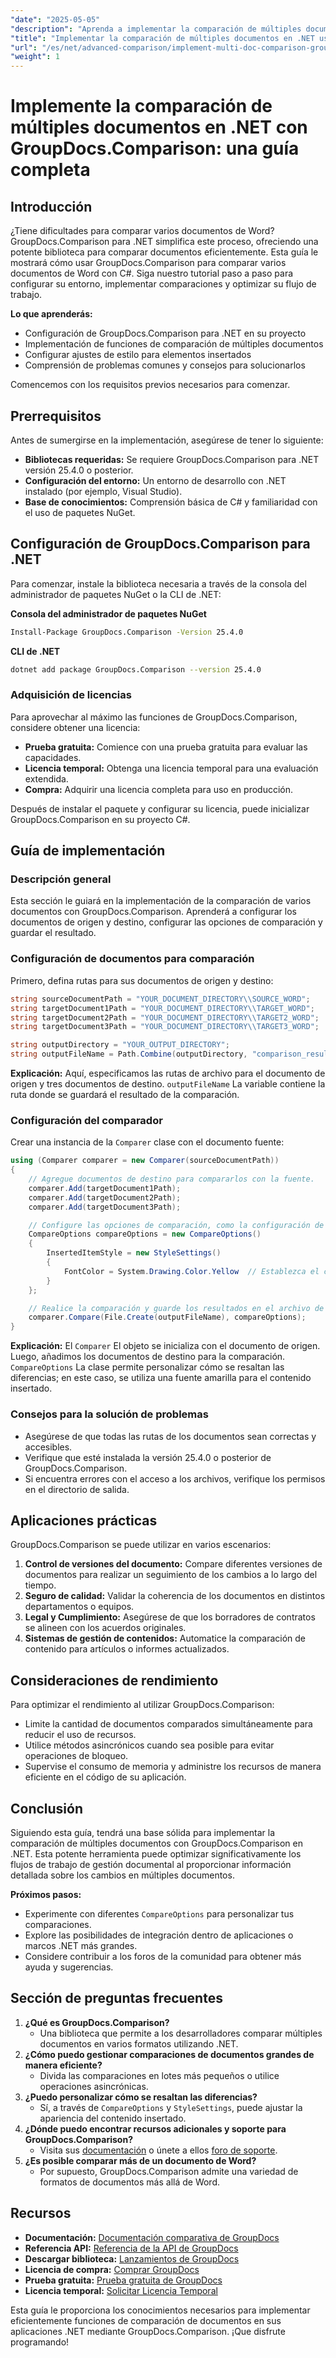 ```yaml
---
"date": "2025-05-05"
"description": "Aprenda a implementar la comparación de múltiples documentos con GroupDocs.Comparison para .NET. Esta guía abarca la instalación, configuración y aplicaciones prácticas."
"title": "Implementar la comparación de múltiples documentos en .NET usando GroupDocs.Comparison"
"url": "/es/net/advanced-comparison/implement-multi-doc-comparison-groupdocs-net/"
"weight": 1
---
```


# Implemente la comparación de múltiples documentos en .NET con GroupDocs.Comparison: una guía completa

## Introducción

¿Tiene dificultades para comparar varios documentos de Word? GroupDocs.Comparison para .NET simplifica este proceso, ofreciendo una potente biblioteca para comparar documentos eficientemente. Esta guía le mostrará cómo usar GroupDocs.Comparison para comparar varios documentos de Word con C#. Siga nuestro tutorial paso a paso para configurar su entorno, implementar comparaciones y optimizar su flujo de trabajo.

**Lo que aprenderás:**
- Configuración de GroupDocs.Comparison para .NET en su proyecto
- Implementación de funciones de comparación de múltiples documentos
- Configurar ajustes de estilo para elementos insertados
- Comprensión de problemas comunes y consejos para solucionarlos

Comencemos con los requisitos previos necesarios para comenzar.

## Prerrequisitos

Antes de sumergirse en la implementación, asegúrese de tener lo siguiente:
- **Bibliotecas requeridas:** Se requiere GroupDocs.Comparison para .NET versión 25.4.0 o posterior.
- **Configuración del entorno:** Un entorno de desarrollo con .NET instalado (por ejemplo, Visual Studio).
- **Base de conocimientos:** Comprensión básica de C# y familiaridad con el uso de paquetes NuGet.

## Configuración de GroupDocs.Comparison para .NET

Para comenzar, instale la biblioteca necesaria a través de la consola del administrador de paquetes NuGet o la CLI de .NET:

**Consola del administrador de paquetes NuGet**
```bash
Install-Package GroupDocs.Comparison -Version 25.4.0
```

**CLI de .NET**
```bash
dotnet add package GroupDocs.Comparison --version 25.4.0
```

### Adquisición de licencias

Para aprovechar al máximo las funciones de GroupDocs.Comparison, considere obtener una licencia:
- **Prueba gratuita:** Comience con una prueba gratuita para evaluar las capacidades.
- **Licencia temporal:** Obtenga una licencia temporal para una evaluación extendida.
- **Compra:** Adquirir una licencia completa para uso en producción.

Después de instalar el paquete y configurar su licencia, puede inicializar GroupDocs.Comparison en su proyecto C#.

## Guía de implementación

### Descripción general
Esta sección le guiará en la implementación de la comparación de varios documentos con GroupDocs.Comparison. Aprenderá a configurar los documentos de origen y destino, configurar las opciones de comparación y guardar el resultado.

### Configuración de documentos para comparación
Primero, defina rutas para sus documentos de origen y destino:
```csharp
string sourceDocumentPath = "YOUR_DOCUMENT_DIRECTORY\\SOURCE_WORD";
string targetDocument1Path = "YOUR_DOCUMENT_DIRECTORY\\TARGET_WORD";
string targetDocument2Path = "YOUR_DOCUMENT_DIRECTORY\\TARGET2_WORD";
string targetDocument3Path = "YOUR_DOCUMENT_DIRECTORY\\TARGET3_WORD";

string outputDirectory = "YOUR_OUTPUT_DIRECTORY";
string outputFileName = Path.Combine(outputDirectory, "comparison_result.docx");
```
**Explicación:** Aquí, especificamos las rutas de archivo para el documento de origen y tres documentos de destino. `outputFileName` La variable contiene la ruta donde se guardará el resultado de la comparación.

### Configuración del comparador
Crear una instancia de la `Comparer` clase con el documento fuente:
```csharp
using (Comparer comparer = new Comparer(sourceDocumentPath))
{
    // Agregue documentos de destino para compararlos con la fuente.
    comparer.Add(targetDocument1Path);
    comparer.Add(targetDocument2Path);
    comparer.Add(targetDocument3Path);

    // Configure las opciones de comparación, como la configuración de estilo para los elementos insertados.
    CompareOptions compareOptions = new CompareOptions()
    {
        InsertedItemStyle = new StyleSettings()
        {
            FontColor = System.Drawing.Color.Yellow  // Establezca el color de fuente del contenido insertado en amarillo.
        }
    };

    // Realice la comparación y guarde los resultados en el archivo de salida.
    comparer.Compare(File.Create(outputFileName), compareOptions);
}
```
**Explicación:** El `Comparer` El objeto se inicializa con el documento de origen. Luego, añadimos los documentos de destino para la comparación. `CompareOptions` La clase permite personalizar cómo se resaltan las diferencias; en este caso, se utiliza una fuente amarilla para el contenido insertado.

### Consejos para la solución de problemas
- Asegúrese de que todas las rutas de los documentos sean correctas y accesibles.
- Verifique que esté instalada la versión 25.4.0 o posterior de GroupDocs.Comparison.
- Si encuentra errores con el acceso a los archivos, verifique los permisos en el directorio de salida.

## Aplicaciones prácticas
GroupDocs.Comparison se puede utilizar en varios escenarios:
1. **Control de versiones del documento:** Compare diferentes versiones de documentos para realizar un seguimiento de los cambios a lo largo del tiempo.
2. **Seguro de calidad:** Validar la coherencia de los documentos en distintos departamentos o equipos.
3. **Legal y Cumplimiento:** Asegúrese de que los borradores de contratos se alineen con los acuerdos originales.
4. **Sistemas de gestión de contenidos:** Automatice la comparación de contenido para artículos o informes actualizados.

## Consideraciones de rendimiento
Para optimizar el rendimiento al utilizar GroupDocs.Comparison:
- Limite la cantidad de documentos comparados simultáneamente para reducir el uso de recursos.
- Utilice métodos asincrónicos cuando sea posible para evitar operaciones de bloqueo.
- Supervise el consumo de memoria y administre los recursos de manera eficiente en el código de su aplicación.

## Conclusión
Siguiendo esta guía, tendrá una base sólida para implementar la comparación de múltiples documentos con GroupDocs.Comparison en .NET. Esta potente herramienta puede optimizar significativamente los flujos de trabajo de gestión documental al proporcionar información detallada sobre los cambios en múltiples documentos.

**Próximos pasos:**
- Experimente con diferentes `CompareOptions` para personalizar tus comparaciones.
- Explore las posibilidades de integración dentro de aplicaciones o marcos .NET más grandes.
- Considere contribuir a los foros de la comunidad para obtener más ayuda y sugerencias.

## Sección de preguntas frecuentes
1. **¿Qué es GroupDocs.Comparison?**
   - Una biblioteca que permite a los desarrolladores comparar múltiples documentos en varios formatos utilizando .NET.
2. **¿Cómo puedo gestionar comparaciones de documentos grandes de manera eficiente?**
   - Divida las comparaciones en lotes más pequeños o utilice operaciones asincrónicas.
3. **¿Puedo personalizar cómo se resaltan las diferencias?**
   - Sí, a través de `CompareOptions` y `StyleSettings`, puede ajustar la apariencia del contenido insertado.
4. **¿Dónde puedo encontrar recursos adicionales y soporte para GroupDocs.Comparison?**
   - Visita sus [documentación](https://docs.groupdocs.com/comparison/net/) o únete a ellos [foro de soporte](https://forum.groupdocs.com/c/comparison/).
5. **¿Es posible comparar más de un documento de Word?**
   - Por supuesto, GroupDocs.Comparison admite una variedad de formatos de documentos más allá de Word.

## Recursos
- **Documentación:** [Documentación comparativa de GroupDocs](https://docs.groupdocs.com/comparison/net/)
- **Referencia API:** [Referencia de la API de GroupDocs](https://reference.groupdocs.com/comparison/net/)
- **Descargar biblioteca:** [Lanzamientos de GroupDocs](https://releases.groupdocs.com/comparison/net/)
- **Licencia de compra:** [Comprar GroupDocs](https://purchase.groupdocs.com/buy)
- **Prueba gratuita:** [Prueba gratuita de GroupDocs](https://releases.groupdocs.com/comparison/net/)
- **Licencia temporal:** [Solicitar Licencia Temporal](https://purchase.groupdocs.com/temporary-license/)

Esta guía le proporciona los conocimientos necesarios para implementar eficientemente funciones de comparación de documentos en sus aplicaciones .NET mediante GroupDocs.Comparison. ¡Que disfrute programando!